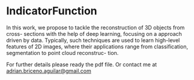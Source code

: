 # IndicatorFunction

In this work, we propose to tackle the reconstruction of 3D objects from cross-
sections with the help of deep learning, focusing on a approach driven by data.
Typically, such techniques are used to learn high-level features of 2D images, where
their applications range from classification, segmentation to point cloud reconstruc-
tion.

For further details please ready the pdf file. Or contact me at adrian.briceno.aguilar@gmail.com 


